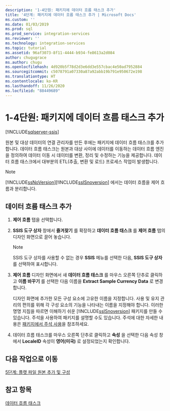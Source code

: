 ```yaml
---
description: '1-4단원: 패키지에 데이터 흐름 태스크 추가'
title: '4단계: 패키지에 데이터 흐름 태스크 추가 | Microsoft Docs'
ms.custom: ''
ms.date: 01/03/2019
ms.prod: sql
ms.prod_service: integration-services
ms.reviewer: ''
ms.technology: integration-services
ms.topic: tutorial
ms.assetid: 96af3073-8f11-4444-b934-fe8613a2d084
author: chugugrace
ms.author: chugu
ms.openlocfilehash: 4d920b5f78d2d3e6dd3e557cbac4e50ad7952884
ms.sourcegitcommit: c5078791a07330a87a92abb19b791e950672e198
ms.translationtype: HT
ms.contentlocale: ko-KR
ms.lasthandoff: 11/26/2020
ms.locfileid: "88449689"
---
```

# <a name="lesson-1-4-add-a-data-flow-task-to-the-package"></a>1-4단원: 패키지에 데이터 흐름 태스크 추가

[!INCLUDE[sqlserver-ssis](../includes/applies-to-version/sqlserver-ssis.md)]



원본 및 대상 데이터의 연결 관리자를 만든 후에는 패키지에 데이터 흐름 태스크를 추가합니다. 데이터 흐름 태스크는 원본과 대상 사이에 데이터를 이동하는 데이터 흐름 엔진을 정의하여 데이터 이동 시 데이터를 변환, 정리 및 수정하는 기능을 제공합니다. 데이터 흐름 태스크에서 대부분의 ETL(추출, 변환 및 로드) 프로세스 작업이 발생합니다.  
  
> [!NOTE]  
> [!INCLUDE[ssNoVersion](../includes/ssnoversion-md.md)][!INCLUDE[ssISnoversion](../includes/ssisnoversion-md.md)] 에서는 데이터 흐름을 제어 흐름과 분리합니다.  
  
## <a name="add-a-data-flow-task"></a>데이터 흐름 태스크 추가  
  
1.  **제어 흐름** 탭을 선택합니다.  
  
2.  **SSIS 도구 상자** 창에서 **즐겨찾기** 를 확장하고 **데이터 흐름 태스크** 를 **제어 흐름** 탭의 디자인 화면으로 끌어 놓습니다.  
  
    > [!NOTE]  
    > SSIS 도구 상자를 사용할 수 없는 경우 **SSIS** 메뉴를 선택한 다음, **SSIS 도구 상자** 를 선택하여 표시합니다.  

3.  **제어 흐름** 디자인 화면에서 새 **데이터 흐름 태스크** 를 마우스 오른쪽 단추로 클릭하고 **이름 바꾸기** 를 선택한 다음 이름을 **Extract Sample Currency Data** 로 변경합니다.  
  
    디자인 화면에 추가한 모든 구성 요소에 고유한 이름을 지정합니다. 사용 및 유지 관리의 편의를 위해 각 구성 요소의 기능을 나타내는 이름을 지정해야 합니다. 이러한 명명 지침을 따르면 이해하기 쉬운 [!INCLUDE[ssISnoversion](../includes/ssisnoversion-md.md)] 패키지를 만들 수 있습니다. 주석을 사용하여 패키지를 설명할 수도 있습니다. 주석에 대한 자세한 내용은 [패키지에서 주석 사용](../integration-services/use-annotations-in-packages.md)을 참조하세요.  
  
4.  데이터 흐름 태스크를 마우스 오른쪽 단추로 클릭하고 **속성** 을 선택한 다음 속성 창에서 **LocaleID** 속성이 **영어(미국)** 로 설정되었는지 확인합니다.  
  
## <a name="go-to-next-task"></a>다음 작업으로 이동
[5단계: 플랫 파일 원본 추가 및 구성](../integration-services/lesson-1-5-adding-and-configuring-the-flat-file-source.md)  
  
## <a name="see-also"></a>참고 항목  
[데이터 흐름 태스크](../integration-services/control-flow/data-flow-task.md)  
  
  
  
